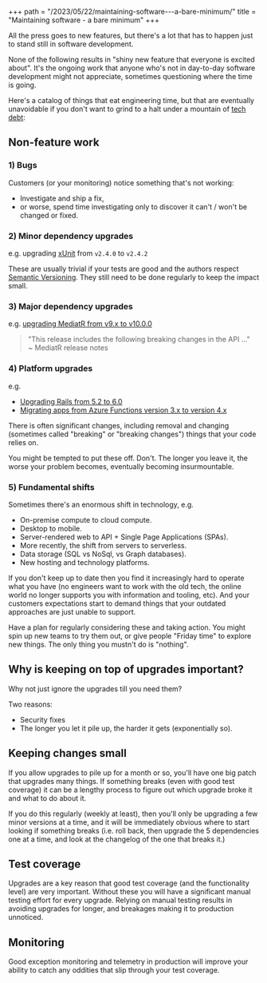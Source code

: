 +++
path = "/2023/05/22/maintaining-software---a-bare-minimum/"
title = "Maintaining software - a bare minimum"
+++

All the press goes to new features, but there's a lot that has to happen just to stand still in software development.

None of the following results in "shiny new feature that everyone is excited about". It's the ongoing work that anyone who's not in day-to-day software development might not appreciate, sometimes questioning where the time is going.

Here's a catalog of things that eat engineering time, but that are eventually unavoidable if you don't want to grind to a halt under a mountain of [tech debt](/2020/07/09/approaches-to-refactoring-and-technical-debt/):

## Non-feature work

### 1) Bugs

Customers (or your monitoring) notice something that's not working:

- Investigate and ship a fix,
- or worse, spend time investigating only to discover it can't / won't be changed or fixed.

### 2) Minor dependency upgrades

e.g. upgrading [xUnit](https://www.nuget.org/packages/xunit) from `v2.4.0` to `v2.4.2`

These are usually trivial if your tests are good and the authors respect [Semantic Versioning](https://semver.org/). They still need to be done regularly to keep the impact small.

### 3) Major dependency upgrades

e.g. [upgrading MediatR from v9.x to v10.0.0](https://github.com/jbogard/MediatR/wiki/Migration-Guide-9.x-to-10.0)

> "This release includes the following breaking changes in the API ..."  
> ~ MediatR release notes

### 4) Platform upgrades

e.g.

- [Upgrading Rails from 5.2 to 6.0](https://www.fastruby.io/blog/rails/upgrades/upgrade-rails-from-5-2-to-6-0.html)
- [Migrating apps from Azure Functions version 3.x to version 4.x](https://learn.microsoft.com/en-us/azure/azure-functions/migrate-version-3-version-4?tabs=net6-in-proc%2Cazure-cli%2Clinux&pivots=programming-language-csharp)

There is often significant changes, including removal and changing (sometimes called "breaking" or "breaking changes") things that your code relies on.

You might be tempted to put these off. Don't. The longer you leave it, the worse your problem becomes, eventually becoming insurmountable.

### 5) Fundamental shifts

Sometimes there's an enormous shift in technology, e.g.

- On-premise compute to cloud compute.
- Desktop to mobile.
- Server-rendered web to API + Single Page Applications (SPAs).
- More recently, the shift from servers to serverless.
- Data storage (SQL vs NoSql, vs Graph databases).
- New hosting and technology platforms.

If you don't keep up to date then you find it increasingly hard to operate what you have (no engineers want to work with the old tech, the online world no longer supports you with information and tooling, etc). And your customers expectations start to demand things that your outdated approaches are just unable to support.

Have a plan for regularly considering these and taking action. You might spin up new teams to try them out, or give people "Friday time" to explore new things. The only thing you mustn't do is "nothing".

## Why is keeping on top of upgrades important?

Why not just ignore the upgrades till you need them?

Two reasons:

- Security fixes
- The longer you let it pile up, the harder it gets (exponentially so).

## Keeping changes small

If you allow upgrades to pile up for a month or so, you'll have one big patch that upgrades many things. If something breaks (even with good test coverage) it can be a lengthy process to figure out which upgrade broke it and what to do about it.

If you do this regularly (weekly at least), then you'll only be upgrading a few minor versions at a time, and it will be immediately obvious where to start looking if something breaks (i.e. roll back, then upgrade the 5 dependencies one at a time, and look at the changelog of the one that breaks it.)

## Test coverage

Upgrades are a key reason that good test coverage (and the functionality level) are very important. Without these you will have a significant manual testing effort for every upgrade. Relying on manual testing results in avoiding upgrades for longer, and breakages making it to production unnoticed.

## Monitoring

Good exception monitoring and telemetry in production will improve your ability to catch any oddities that slip through your test coverage.
